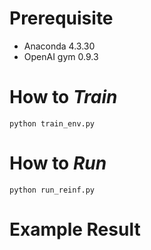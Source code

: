 # Prerequisite

- Anaconda 4.3.30
- OpenAI gym 0.9.3

# How to *Train*

```{.bash}
python train_env.py

```

# How to *Run*

```{.bash}
python run_reinf.py

```

# Example Result

